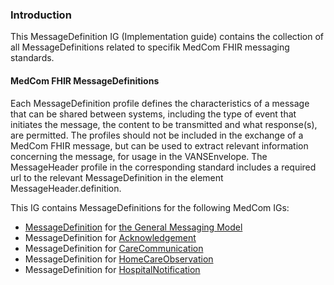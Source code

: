 ### Introduction
This MessageDefinition IG (Implementation guide) contains the collection of all MessageDefinitions related to specifik MedCom FHIR messaging standards.

#### MedCom FHIR MessageDefinitions
Each MessageDefinition profile defines the characteristics of a message that can be shared between systems, including the type of event that initiates the message, the content to be transmitted and what response(s), are permitted.
The profiles should not be included in the exchange of a MedCom FHIR message, but can be used to extract relevant information concerning the message, for usage in the VANSEnvelope. The MessageHeader profile in the corresponding standard includes a required url to the relevant MessageDefinition in the element MessageHeader.definition.

This IG contains MessageDefinitions for the following MedCom IGs:
* [MessageDefinition](/StructureDefinition-medcom-acknowledgement-message-definition.html) for [the General Messaging Model](https://medcomfhir.dk/ig/messaging/)
* MessageDefinition for [Acknowledgement](https://medcomfhir.dk/ig/acknowledgement/)
* MessageDefinition for [CareCommunication](https://medcomfhir.dk/ig/carecommunication/)
* MessageDefinition for [HomeCareObservation](https://medcomfhir.dk/ig/homecareobservation/)
* MessageDefinition for [HospitalNotification](https://medcomfhir.dk/ig/hospitalnotification/)